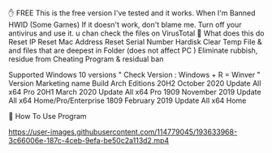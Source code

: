 ✋ FREE
This is the free version I've tested and it works. When I'm Banned HWID (Some Games)
If it doesn't work, don't blame me.
Turn off your antivirus and use it.
u chan check the files on VirusTotal
📗 What does this do
Reset IP
Reset Mac Address
Reset Serial Number Hardisk
Clear Temp File & and files that are deepest in Folder (does not affect PC )
Eliminate rubbish, residue from Cheating Program & residual ban


Supported Windows 10 versions
" Check Version : Windows + R = Winver "
Version	Marketing name	Build	Arch	Editions
20H2	October 2020 Update	All	x64	Pro
20H1	March 2020 Update	All	x64	Pro
1909	November 2019 Update	All	x64	Home/Pro/Enterprise
1809	February 2019 Update	All	x64	Home


📁 How To Use Program

https://user-images.githubusercontent.com/114779045/193633968-3c66006e-187c-4ceb-9efa-be50c2a113d2.mp4

